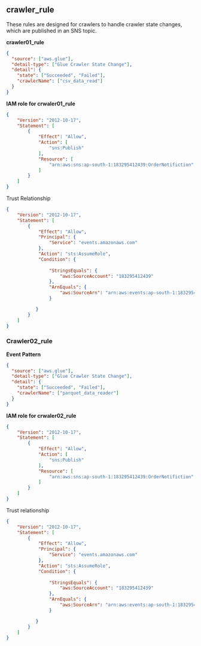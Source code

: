 ## crawler_rule

These rules are designed for crawlers to handle crawler state changes, which are published in an SNS topic.

**crawler01_rule**
```json
{
  "source": ["aws.glue"],
  "detail-type": ["Glue Crawler State Change"],
  "detail": {
    "state": ["Succeeded", "Failed"],
    "crawlerName": ["csv_data_read"]
  }
}
```
**IAM role for crwaler01_rule**
```json
{
    "Version": "2012-10-17",
    "Statement": [
        {
            "Effect": "Allow",
            "Action": [
                "sns:Publish"
            ],
            "Resource": [
                "arn:aws:sns:ap-south-1:183295412439:OrderNotifiction"
            ]
        }
    ]
}
```

Trust Relationship
```json
{
    "Version": "2012-10-17",
    "Statement": [
        {
            "Effect": "Allow",
            "Principal": {
                "Service": "events.amazonaws.com"
            },
            "Action": "sts:AssumeRole",
            "Condition": {
                
                "StringsEquals": {
                    "aws:SourceAccount": "183295412439"
                },
                "ArnEquals": {
                    "aws:SourceArn": "arn:aws:events:ap-south-1:183295412439:rule/crawler01_rule"
                }

           }
        }
    ]
}
```

### Crawler02_rule
**Event Pattern**
```json
{
  "source": ["aws.glue"],
  "detail-type": ["Glue Crawler State Change"],
  "detail": {
    "state": ["Succeeded", "Failed"],
    "crawlerName": ["parquet_data_reader"]
  }
}
```
**IAM role for crwaler02_rule**
```json
{
    "Version": "2012-10-17",
    "Statement": [
        {
            "Effect": "Allow",
            "Action": [
                "sns:Publish"
            ],
            "Resource": [
                "arn:aws:sns:ap-south-1:183295412439:OrderNotifiction"
            ]
        }
    ]
}
```

Trust relationship

```json
{
    "Version": "2012-10-17",
    "Statement": [
        {
            "Effect": "Allow",
            "Principal": {
                "Service": "events.amazonaws.com"
            },
            "Action": "sts:AssumeRole",
            "Condition": {
                
                "StringsEquals": {
                    "aws:SourceAccount": "183295412439"
                },
                "ArnEquals": {
                    "aws:SourceArn": "arn:aws:events:ap-south-1:183295412439:rule/crawler02_rule"
                }

           }
        }
    ]
}
```
